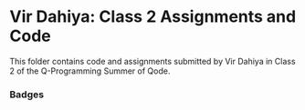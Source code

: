 # Vir Dahiya: Class 2 Assignments and Code
This folder contains code and assignments submitted by Vir Dahiya in Class 2 of the Q-Programming Summer of Qode.
### Badges